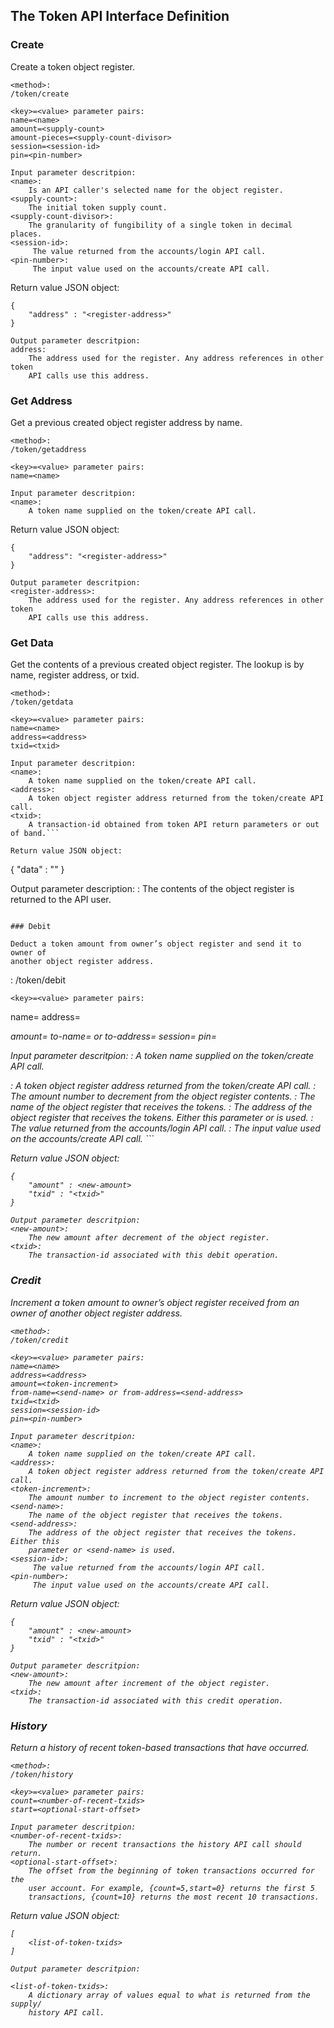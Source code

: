 The Token API Interface Definition
-----------------------------------

### Create

Create a token object register.

```
<method>:
/token/create

<key>=<value> parameter pairs:
name=<name>
amount=<supply-count>
amount-pieces=<supply-count-divisor>
session=<session-id>
pin=<pin-number>

Input parameter descritpion:
<name>:
    Is an API caller's selected name for the object register.
<supply-count>:
    The initial token supply count.
<supply-count-divisor>:
    The granularity of fungibility of a single token in decimal places.
<session-id>:
     The value returned from the accounts/login API call.
<pin-number>:
     The input value used on the accounts/create API call.
```
    
Return value JSON object:
```    
{
    "address" : "<register-address>"
}    

Output parameter descritpion:
address:
    The address used for the register. Any address references in other token
    API calls use this address.    
```
    
### Get Address

Get a previous created object register address by name.

```
<method>:
/token/getaddress

<key>=<value> parameter pairs:
name=<name>

Input parameter descritpion:
<name>:
    A token name supplied on the token/create API call.        
```

Return value JSON object:
```
{
    "address": "<register-address>"
}

Output parameter descritpion:    
<register-address>:
    The address used for the register. Any address references in other token
    API calls use this address.    
```

### Get Data

Get the contents of a previous created object register. The lookup is by name,
register address, or txid.

```
<method>:
/token/getdata

<key>=<value> parameter pairs:
name=<name>
address=<address>
txid=<txid>

Input parameter descritpion:
<name>:
    A token name supplied on the token/create API call.        
<address>:
    A token object register address returned from the token/create API call.
<txid>:
    A transaction-id obtained from token API return parameters or out of band.```

Return value JSON object:
```
{
    "data" : "<contents-of-register>"
}

Output parameter description:
<contents-of-register>:
    The contents of the object register is returned to the API user.
```

### Debit

Deduct a token amount from owner’s object register and send it to owner of
another object register address.

```
<method>:
/token/debit

    <key>=<value> parameter pairs:
name=<name>
address=<address>
amount=<token-decrement>
to-name=<receive-name> or to-address=<receive-address>
session=<session-id>
pin=<pin-number>

Input parameter descritpion:
<name>:
    A token name supplied on the token/create API call.        
<address>:
    A token object register address returned from the token/create API call.
<token-decrement>:
    The amount number to decrement from the object register contents.
<receive-name>:
    The name of the object register that receives the tokens.
<receive-address>:
    The address of the object register that receives the tokens. Either this
    parameter or <receive-name> is used.
<session-id>:
     The value returned from the accounts/login API call.
<pin-number>:
     The input value used on the accounts/create API call.
```

Return value JSON object:
```
{
    "amount" : <new-amount>
    "txid" : "<txid>"
}

Output parameter descritpion:
<new-amount>:
    The new amount after decrement of the object register.
<txid>:
    The transaction-id associated with this debit operation.            
```

### Credit

Increment a token amount to owner’s object register received from an owner of
another object register address.


```
<method>:
/token/credit

<key>=<value> parameter pairs:
name=<name>
address=<address>
amount=<token-increment>
from-name=<send-name> or from-address=<send-address>
txid=<txid>
session=<session-id>
pin=<pin-number>

Input parameter descritpion:
<name>:
    A token name supplied on the token/create API call.        
<address>:
    A token object register address returned from the token/create API call.
<token-increment>:
    The amount number to increment to the object register contents.
<send-name>:
    The name of the object register that receives the tokens.
<send-address>:
    The address of the object register that receives the tokens. Either this
    parameter or <send-name> is used.
<session-id>:
     The value returned from the accounts/login API call.
<pin-number>:
     The input value used on the accounts/create API call.

```

Return value JSON object:
```
{
    "amount" : <new-amount>
    "txid" : "<txid>"
}            

Output parameter descritpion:
<new-amount>:
    The new amount after increment of the object register.
<txid>:
    The transaction-id associated with this credit operation.            
```
                
### History

Return a history of recent token-based transactions that have occurred.

```
<method>:
/token/history

<key>=<value> parameter pairs:
count=<number-of-recent-txids>
start=<optional-start-offset>

Input parameter descritpion:
<number-of-recent-txids>:
    The number or recent transactions the history API call should return.
<optional-start-offset>:
    The offset from the beginning of token transactions occurred for the
    user account. For example, {count=5,start=0} returns the first 5
    transactions, {count=10} returns the most recent 10 transactions.
```

Return value JSON object:
```
[
    <list-of-token-txids>
]

Output parameter descritpion:

<list-of-token-txids>:
    A dictionary array of values equal to what is returned from the supply/
    history API call.
```
    